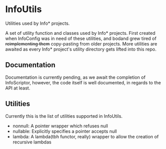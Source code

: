 # InfoUtils
Utilities used by Info* projects.

A set of utility function and classes used by Info* projects. First created when InfoConfig was in need of these utilities, and
bodand grew tired of ~~reimplementing them~~ copy-pasting from older projects. More utilities are awaited as every Info* project's 
utility directory gets lifted into this repo. 

## Documentation 
Documentation is currently pending, as we await the completion of InfoScriptor,
however, the code itself is well documented, in regards to the API at least.

## Utilities
Currently this is the list of utilities supported in InfoUtils.

 - nonnull: A pointer wrapper which refuses null
 - nullable: Explicitly specifies a pointer accepts null
 - lambda: A lambda(tbh functor, really) wrapper to allow the creation of recursive lambdas
